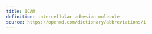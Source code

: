 ```yaml
---
title: ICAM
definition: intercellular adhesion molecule
source: https://openmd.com/dictionary/abbreviations/i
---
```

